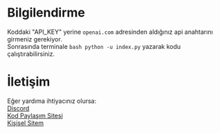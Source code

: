 # Bilgilendirme
Koddaki "API_KEY" yerine `openai.com` adresinden aldığınız api anahtarını girmeniz gerekiyor.<br>
Sonrasında terminale ```bash
python -u index.py``` yazarak kodu çalıştırabilirsiniz.

# İletişim
Eğer yardıma ihtiyacınız olursa:<br>
[Discord](https://discord.gg/mztsyWR3QU)<br>
[Kod Paylaşım Sitesi](https://covid-19code.fun/)<br>
[Kişisel Sitem](https://inflames.fun/)<br><br>

